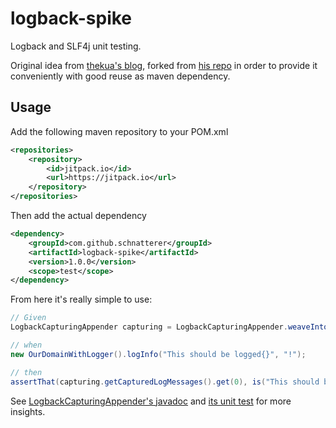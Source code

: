 # logback-spike

Logback and SLF4j unit testing.

Original idea from [thekua's blog](https://www.thekua.com/atwork/2011/11/testing-logging-with-logback/), forked from [his repo](https://github.com/thekua/Sample-Code/tree/master/java/logback-spike) in order to provide it conveniently with good reuse as maven dependency.

## Usage 

Add the following maven repository to your POM.xml

```xml
<repositories>
    <repository>
        <id>jitpack.io</id>
        <url>https://jitpack.io</url>
    </repository>
</repositories>
```

Then add the actual dependency

```xml
<dependency>
    <groupId>com.github.schnatterer</groupId>
    <artifactId>logback-spike</artifactId>
    <version>1.0.0</version>
    <scope>test</scope>
</dependency>
```

From here it's really simple to use:
````java
// Given
LogbackCapturingAppender capturing = LogbackCapturingAppender.weaveInto(OurDomainWithLogger.LOG);

// when
new OurDomainWithLogger().logInfo("This should be logged{}", "!");

// then
assertThat(capturing.getCapturedLogMessages().get(0), is("This should be logged!"));
````
See [LogbackCapturingAppender's javadoc](src/main/java/com/thekua/spikes/LogbackCapturingAppender.java) and [its unit test](src/test/java/com/thekua/spikes/LogbackCapturingAppenderTest.java) for more insights.